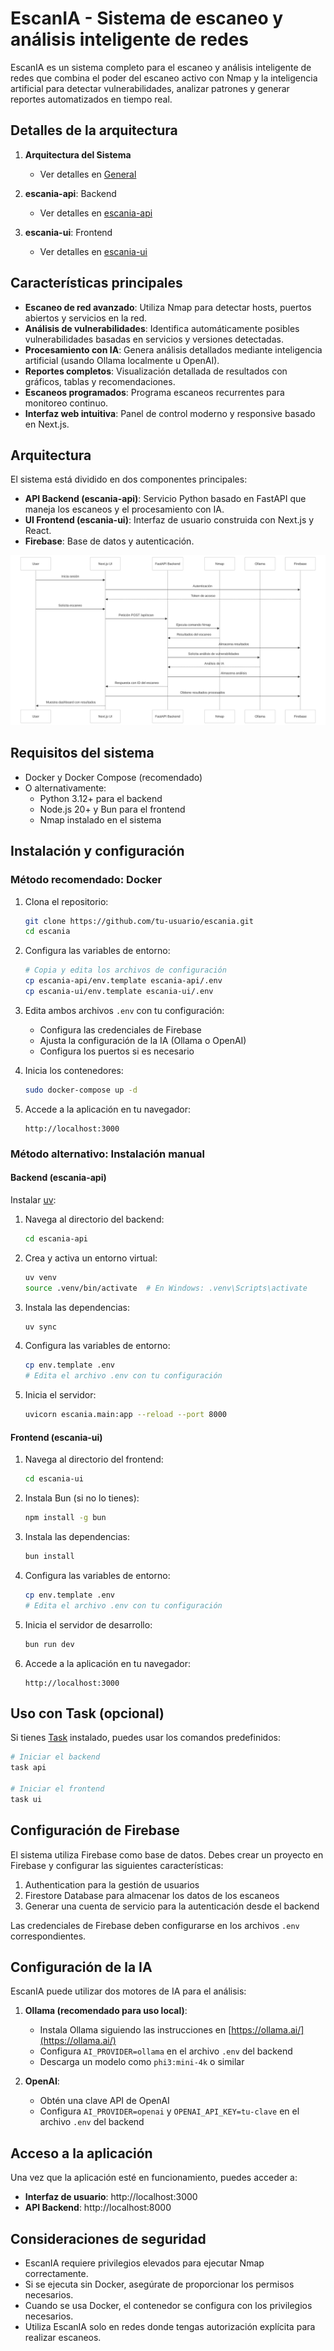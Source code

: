 # EscanIA - Sistema de escaneo y análisis inteligente de redes

EscanIA es un sistema completo para el escaneo y análisis inteligente de redes que combina el poder del escaneo activo con Nmap y la inteligencia artificial para detectar vulnerabilidades, analizar patrones y generar reportes automatizados en tiempo real.

## Detalles de la arquitectura

1. **Arquitectura del Sistema**
   - Ver detalles en [General](./docs/doc-tecnica-general.md)

1. **escania-api**: Backend
   - Ver detalles en [escania-api](./docs/doc-tecnica-api.md)

1. **escania-ui**: Frontend
   - Ver detalles en [escania-ui](./docs/doc-tecnica-ui.md)

## Características principales

- **Escaneo de red avanzado**: Utiliza Nmap para detectar hosts, puertos abiertos y servicios en la red.
- **Análisis de vulnerabilidades**: Identifica automáticamente posibles vulnerabilidades basadas en servicios y versiones detectadas.
- **Procesamiento con IA**: Genera análisis detallados mediante inteligencia artificial (usando Ollama localmente u OpenAI).
- **Reportes completos**: Visualización detallada de resultados con gráficos, tablas y recomendaciones.
- **Escaneos programados**: Programa escaneos recurrentes para monitoreo continuo.
- **Interfaz web intuitiva**: Panel de control moderno y responsive basado en Next.js.

## Arquitectura

El sistema está dividido en dos componentes principales:

- **API Backend (escania-api)**: Servicio Python basado en FastAPI que maneja los escaneos y el procesamiento con IA.
- **UI Frontend (escania-ui)**: Interfaz de usuario construida con Next.js y React.
- **Firebase**: Base de datos y autenticación.

![Arquitectura](docs/diagram.svg)

## Requisitos del sistema

- Docker y Docker Compose (recomendado)
- O alternativamente:
  - Python 3.12+ para el backend
  - Node.js 20+ y Bun para el frontend
  - Nmap instalado en el sistema

## Instalación y configuración

### Método recomendado: Docker

1. Clona el repositorio:
   ```bash
   git clone https://github.com/tu-usuario/escania.git
   cd escania
   ```

2. Configura las variables de entorno:
   ```bash
   # Copia y edita los archivos de configuración
   cp escania-api/env.template escania-api/.env
   cp escania-ui/env.template escania-ui/.env
   ```

3. Edita ambos archivos `.env` con tu configuración:
   - Configura las credenciales de Firebase
   - Ajusta la configuración de la IA (Ollama o OpenAI)
   - Configura los puertos si es necesario

4. Inicia los contenedores:
   ```bash
   sudo docker-compose up -d
   ```

5. Accede a la aplicación en tu navegador:
   ```
   http://localhost:3000
   ```

### Método alternativo: Instalación manual

#### Backend (escania-api)

Instalar [uv](https://github.com/astral-sh/uv):

1. Navega al directorio del backend:
   ```bash
   cd escania-api
   ```

2. Crea y activa un entorno virtual:
   ```bash
   uv venv
   source .venv/bin/activate  # En Windows: .venv\Scripts\activate
   ```

3. Instala las dependencias:
   ```bash
   uv sync
   ```

4. Configura las variables de entorno:
   ```bash
   cp env.template .env
   # Edita el archivo .env con tu configuración
   ```

5. Inicia el servidor:
   ```bash
   uvicorn escania.main:app --reload --port 8000
   ```

#### Frontend (escania-ui)

1. Navega al directorio del frontend:
   ```bash
   cd escania-ui
   ```

2. Instala Bun (si no lo tienes):
   ```bash
   npm install -g bun
   ```

3. Instala las dependencias:
   ```bash
   bun install
   ```

4. Configura las variables de entorno:
   ```bash
   cp env.template .env
   # Edita el archivo .env con tu configuración
   ```

5. Inicia el servidor de desarrollo:
   ```bash
   bun run dev
   ```

6. Accede a la aplicación en tu navegador:
   ```
   http://localhost:3000
   ```

## Uso con Task (opcional)

Si tienes [Task](https://taskfile.dev/) instalado, puedes usar los comandos predefinidos:

```bash
# Iniciar el backend
task api

# Iniciar el frontend
task ui
```

## Configuración de Firebase

El sistema utiliza Firebase como base de datos. Debes crear un proyecto en Firebase y configurar las siguientes características:

1. Authentication para la gestión de usuarios
2. Firestore Database para almacenar los datos de los escaneos
3. Generar una cuenta de servicio para la autenticación desde el backend

Las credenciales de Firebase deben configurarse en los archivos `.env` correspondientes.

## Configuración de la IA

EscanIA puede utilizar dos motores de IA para el análisis:

1. **Ollama (recomendado para uso local)**:
   - Instala Ollama siguiendo las instrucciones en [https://ollama.ai/](https://ollama.ai/)
   - Configura `AI_PROVIDER=ollama` en el archivo `.env` del backend
   - Descarga un modelo como `phi3:mini-4k` o similar

2. **OpenAI**:
   - Obtén una clave API de OpenAI
   - Configura `AI_PROVIDER=openai` y `OPENAI_API_KEY=tu-clave` en el archivo `.env` del backend

## Acceso a la aplicación

Una vez que la aplicación esté en funcionamiento, puedes acceder a:

- **Interfaz de usuario**: http://localhost:3000
- **API Backend**: http://localhost:8000

## Consideraciones de seguridad

- EscanIA requiere privilegios elevados para ejecutar Nmap correctamente.
- Si se ejecuta sin Docker, asegúrate de proporcionar los permisos necesarios.
- Cuando se usa Docker, el contenedor se configura con los privilegios necesarios.
- Utiliza EscanIA solo en redes donde tengas autorización explícita para realizar escaneos.
